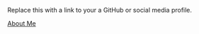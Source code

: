 Replace this with a link to your a GitHub or social media profile.

[About Me](https://github.com/MarcStewart2)
